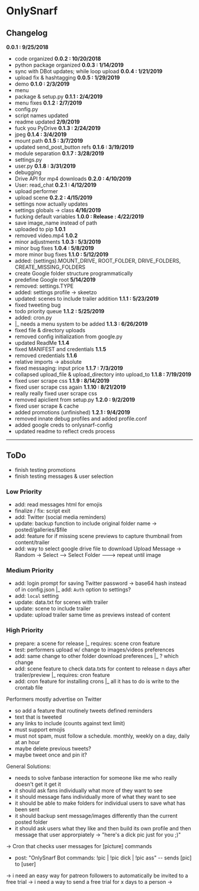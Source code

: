 # OnlySnarf  

## Changelog  
**0.0.1 : 9/25/2018**
  - code organized
**0.0.2 : 10/20/2018**
  - python package organized
**0.0.3 : 1/14/2019**
  - sync with DBot updates; while loop upload
**0.0.4 : 1/21/2019**
  - upload fix & hashtagging
**0.0.5 : 1/29/2019**
  - demo
**0.1.0 : 2/3/2019**
  - menu
  - package & setup.py
**0.1.1 : 2/4/2019**
  - menu fixes
**0.1.2 : 2/7/2019**
  - config.py
  - script names updated
  - readme updated
  **2/9/2019**
  - fuck you PyDrive
**0.1.3 : 2/24/2019**
  - jpeg
**0.1.4 : 3/4/2019**
  - mount path
**0.1.5 : 3/7/2019**
  - updated send_post_button refs
**0.1.6 : 3/19/2019**
  - module separation
**0.1.7 : 3/28/2019**
  - settings.py
  - user.py
**0.1.8 : 3/31/2019**
  - debugging
  - Drive API for mp4 downloads
**0.2.0 : 4/10/2019**
  - User: read_chat
**0.2.1 : 4/12/2019**
  - upload performer
  - upload scene
**0.2.2 : 4/15/2019**
  - settings now actually updates
  - settings globals -> class
  **4/16/2019**
  - fucking default variables
**1.0.0 : Release : 4/22/2019**
  - save image_name instead of path
  - uploaded to pip
  **1.0.1**
  - removed video.mp4
  **1.0.2**
  - minor adjustments
  **1.0.3 : 5/3/2019**
  - minor bug fixes
  **1.0.4 : 5/8/2019**
  - more minor bug fixes
**1.1.0 : 5/12/2019**
  - added: (settings).MOUNT_DRIVE, ROOT_FOLDER, DRIVE_FOLDERS, CREATE_MISSING_FOLDERS
  - create Google folder structure programmatically
  - predefine Google root
  **5/14/2019**
  - removed: settings.TYPE
  - added: settings profile -> skeetzo
  - updated: scenes to include trailer addition
  **1.1.1 : 5/23/2019**
  - fixed tweeting bug
  - todo priority queue
  **1.1.2 : 5/25/2019**
  - added: cron.py
  - |_ needs a menu system to be added
  **1.1.3 : 6/26/2019**
  - fixed file & directory uploads
  - removed config initialization from google.py
  - updated ReadMe
  **1.1.4**
  - fixed MANIFEST and credentials
  **1.1.5**
  - removed credentials
  **1.1.6**
  - relative imports -> absolute
  - fixed messaging: input price
  **1.1.7 : 7/3/2019**
  - collapsed upload_file & upload_directory into upload_to
  **1.1.8 : 7/19/2019**
  - fixed user scrape css
  **1.1.9 : 8/14/2019**
  - fixed user scrape css again
  **1.1.10 : 8/21/2019**
  - really really fixed user scrape css
  - removed apiclient from setup.py
  **1.2.0 : 9/2/2019**
  - fixed user scrape & cache
  - added promotions (unfinished)
  **1.2.1 : 9/4/2019**
  - removed innate debug profiles and added profile.conf
  - added google creds to onlysnarf-config
  - updated readme to reflect creds process
----------------------------------------

## ToDo
 - finish testing promotions
 - finish testing messages & user selection

### Low Priority
  - add: read messages html for emojis
  - finalize / fix: script exit
  - add: Twitter (social media reminders)
  - update: backup function to include original folder name -> posted/galleries/$file
  - add: feature for if missing scene previews to capture thumbnail from content/trailer
  - add: way to select google drive file to download
    Upload
    Message
    -> Random
    -> Select
    --> Select Folder
    ---> repeat until image

### Medium Priority
  - add: login prompt for saving Twitter password -> base64 hash instead of in config.json
  |_ add: `Auth` option to settings?
  - add: `local` setting
  - update: data.txt for scenes with trailer
  - update: scene to include trailer
  - update: upload trailer same time as previews instead of content	

### High Priority
  - prepare: a scene for release
  |_ requires: scene cron feature
  - test: performers upload w/ change to images/videos preferences
  - add: same change to other folder download preferences
  |_ ? which change
  - add: scene feature to check data.txts for content to release n days after trailer/preview
  |_ requires: cron feature
  - add: cron feature for installing crons
  |_ all it has to do is write to the crontab file



Performers mostly advertise on Twitter
- so add a feature that routinely tweets defined reminders
- text that is tweeted
- any links to include (counts against text limit)
- must support emojis
- must not spam, must follow a schedule. monthly, weekly on a day, daily at an hour
- maybe delete previous tweets?
- maybe tweet once and pin it?


General Solutions:
- needs to solve fanbase interaction for someone like me who really doesn't get it get it
- it should ask fans individually what more of they want to see
- it should message fans individually more of what they want to see
- it should be able to make folders for individual users to save what has been sent
- it should backup sent message/images differently than the current posted folder
- it should ask users what they like and then build its own profile and then message that user approrpiately -> "here's a dick pic just for you ;)"


-> Cron that checks user messages for [picture] commands
- post: "OnlySnarf Bot commands: !pic | !pic dick | !pic ass"
-- sends [pic] to [user]


-> i need an easy way for patreon followers to automatically be invited to a free trial
-> i need a way to send a free trial for x days to a person
-> 